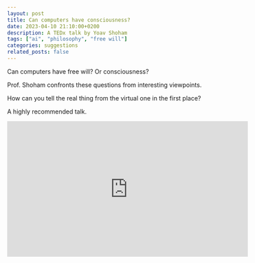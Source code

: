 ```yaml
---
layout: post
title: Can computers have consciousness?
date: 2023-04-10 21:10:00+0200
description: A TEDx talk by Yoav Shoham
tags: ["ai", "philosophy", "free will"]
categories: suggestions
related_posts: false
---
```


Can computers have free will? Or consciousness?

Prof. Shoham confronts these questions from interesting viewpoints.

How can you tell the real thing from the virtual one in the first place?

A highly recommended talk.

<iframe width="560" height="315" src="https://www.youtube.com/embed/-gzNQn746ZI" title="YouTube video player" frameborder="0" allow="accelerometer; autoplay; clipboard-write; encrypted-media; gyroscope; picture-in-picture; web-share" allowfullscreen></iframe>
